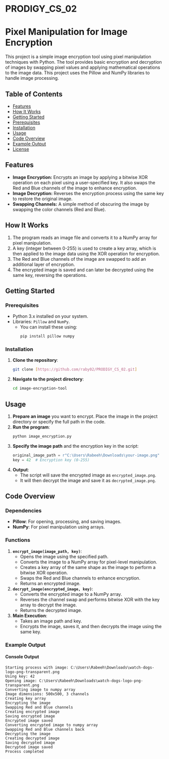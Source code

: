# PRODIGY_CS_02
# Pixel Manipulation for Image Encryption

This project is a simple image encryption tool using pixel manipulation techniques with Python. The tool provides basic encryption and decryption of images by swapping pixel values and applying mathematical operations to the image data. This project uses the Pillow and NumPy libraries to handle image processing.

## Table of Contents
- [Features](#features)
- [How It Works](#how-it-works)
- [Getting Started](#getting-started)
- [Prerequisites](#prerequisites)
- [Installation](#installation)
- [Usage](#usage)
- [Code Overview](#code-overview)
- [Example Output](#example-output)
- [License](#license)

## Features
- **Image Encryption:** Encrypts an image by applying a bitwise XOR operation on each pixel using a user-specified key. It also swaps the Red and Blue channels of the image to enhance encryption.
- **Image Decryption:** Reverses the encryption process using the same key to restore the original image.
- **Swapping Channels:** A simple method of obscuring the image by swapping the color channels (Red and Blue).

## How It Works
1. The program reads an image file and converts it to a NumPy array for pixel manipulation.
2. A key (integer between 0-255) is used to create a key array, which is then applied to the image data using the XOR operation for encryption.
3. The Red and Blue channels of the image are swapped to add an additional layer of encryption.
4. The encrypted image is saved and can later be decrypted using the same key, reversing the operations.

## Getting Started
### Prerequisites
- Python 3.x installed on your system.
- Libraries: `Pillow` and `NumPy`.
  - You can install these using:
    ```bash
    pip install pillow numpy
    ```

### Installation
1. **Clone the repository**:
    ```bash
    git clone [https://github.com/raby02/PRODIGY_CS_02.git]
    ```
2. **Navigate to the project directory**:
    ```bash
    cd image-encryption-tool
    ```

## Usage
1. **Prepare an image** you want to encrypt. Place the image in the project directory or specify the full path in the code.
2. **Run the program**:
    ```bash
    python image_encryption.py
    ```
3. **Specify the image path** and the encryption key in the script:
    ```python
    original_image_path = r"C:\Users\Rabeeh\Downloads\your-image.png"
    key = 42  # Encryption key (0-255)
    ```
4. **Output**:
    - The script will save the encrypted image as `encrypted_image.png`.
    - It will then decrypt the image and save it as `decrypted_image.png`.

## Code Overview
### Dependencies
- **Pillow**: For opening, processing, and saving images.
- **NumPy**: For pixel manipulation using arrays.

### Functions
1. **`encrypt_image(image_path, key)`**:
    - Opens the image using the specified path.
    - Converts the image to a NumPy array for pixel-level manipulation.
    - Creates a key array of the same shape as the image to perform a bitwise XOR operation.
    - Swaps the Red and Blue channels to enhance encryption.
    - Returns an encrypted image.
2. **`decrypt_image(encrypted_image, key)`**:
    - Converts the encrypted image to a NumPy array.
    - Reverses the channel swap and performs bitwise XOR with the key array to decrypt the image.
    - Returns the decrypted image.
3. **Main Execution**:
    - Takes an image path and key.
    - Encrypts the image, saves it, and then decrypts the image using the same key.

### Example Output
#### Console Output
```plaintext
Starting process with image: C:\Users\Rabeeh\Downloads\watch-dogs-logo-png-transparent.png
Using key: 42
Opening image: C:\Users\Rabeeh\Downloads\watch-dogs-logo-png-transparent.png
Converting image to numpy array
Image dimensions: 500x500, 3 channels
Creating key array
Encrypting the image
Swapping Red and Blue channels
Creating encrypted image
Saving encrypted image
Encrypted image saved
Converting encrypted image to numpy array
Swapping Red and Blue channels back
Decrypting the image
Creating decrypted image
Saving decrypted image
Decrypted image saved
Process completed

